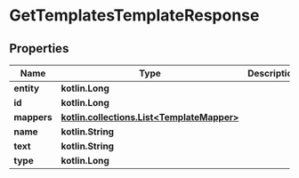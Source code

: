 
# GetTemplatesTemplateResponse

## Properties
| Name | Type | Description | Notes |
| ------------ | ------------- | ------------- | ------------- |
| **entity** | **kotlin.Long** |  |  [optional] |
| **id** | **kotlin.Long** |  |  [optional] |
| **mappers** | [**kotlin.collections.List&lt;TemplateMapper&gt;**](TemplateMapper.md) |  |  [optional] |
| **name** | **kotlin.String** |  |  [optional] |
| **text** | **kotlin.String** |  |  [optional] |
| **type** | **kotlin.Long** |  |  [optional] |



